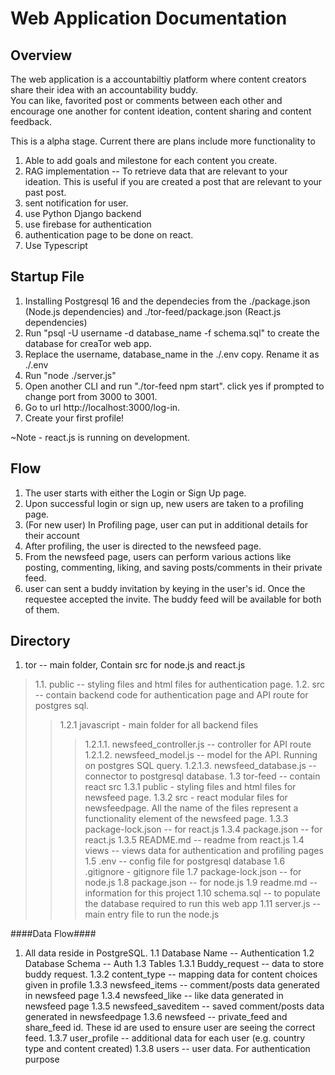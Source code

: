# Web Application Documentation

## Overview
The web application is a accountabiltiy platform where content creators share their idea with an accountability buddy.  
You can like, favorited post or comments between each other and encourage one another for content ideation, content sharing and content feedback.

This is a alpha stage. Current there are plans include more functionality to
1) Able to add goals and milestone for each content you create.
2) RAG implementation -- To retrieve data that are relevant to your ideation. This is useful if you are created a post that are relevant to your past post.
3) sent notification for user.
4) use Python Django backend
5) use firebase for authentication
5) authentication page to be done on react.
6) Use Typescript

## Startup File
1. Installing Postgresql 16 and the dependecies from the ./package.json (Node.js dependencies) and ./tor-feed/package.json (React.js dependencies)
2. Run "psql -U username -d database_name -f schema.sql" to create the database for creaTor web app. 
3. Replace the username, database_name in the ./.env copy. Rename it as ./.env
4. Run "node ./server.js"
5. Open another CLI and run "./tor-feed npm start". click yes if prompted to change port from 3000 to 3001.
6. Go to url http://localhost:3000/log-in.
7. Create your first profile!

~Note - react.js is running on development. 

## Flow
1. The user starts with either the Login or Sign Up page.
2. Upon successful login or sign up, new users are taken to a profiling page.
3. (For new user) In Profiling page, user can put in additional details for their account
3. After profiling, the user is directed to the newsfeed page.
4. From the newsfeed page, users can perform various actions like posting, commenting, liking, and saving posts/comments in their private feed.
5. user can sent a buddy invitation by keying in the user's id. Once the requestee accepted the invite. The buddy feed will be available for both of them.

## Directory
1. tor -- main folder, Contain src for node.js and react.js
>1.1. public -- styling files and html files for authentication page.
>1.2. src  -- contain backend code for authentication page and API route for postgres sql.  
>>1.2.1 javascript - main folder for all backend files
>>>1.2.1.1. newsfeed_controller.js -- controller for API route
>>>1.2.1.2. newsfeed_model.js -- model for the API. Running on postgres SQL query.
>>>1.2.1.3. newsfeed_database.js -- connector to postgresql database.
    1.3  tor-feed -- contain react src
        1.3.1 public - styling files and html files for newsfeed page.
        1.3.2 src - react modular files for newsfeedpage. All the name of the files represent a functionality element of the newsfeed page.
        1.3.3 package-lock.json -- for react.js
        1.3.4 package.json -- for react.js
        1.3.5 README.md -- readme from react.js
    1.4  views -- views data for authentication and profiling pages
    1.5 .env -- config file for postgresql database
    1.6 .gitignore - gitignore file
    1.7 package-lock.json -- for node.js
    1.8 package.json -- for node.js
    1.9 readme.md -- information for this project
    1.10 schema.sql -- to populate the database required to run this web app
    1.11 server.js -- main entry file to run the node.js

####Data Flow####
1. All data reside in PostgreSQL.
    1.1 Database Name -- Authentication
    1.2 Database Schema -- Auth
    1.3 Tables
        1.3.1 Buddy_request -- data to store buddy request. 
        1.3.2 content_type -- mapping data for content choices given in profile 
        1.3.3 newsfeed_items -- comment/posts data generated in newsfeed page
        1.3.4 newsfeed_like -- like data generated in newsfeed page
        1.3.5 newsfeed_saveditem -- saved comment/posts data generated in newsfeedpage
        1.3.6 newsfeed -- private_feed and share_feed id. These id are used to ensure user are seeing the correct feed.
        1.3.7 user_profile -- additional data for each user (e.g. country type and content created)
        1.3.8 users -- user data. For authentication purpose
